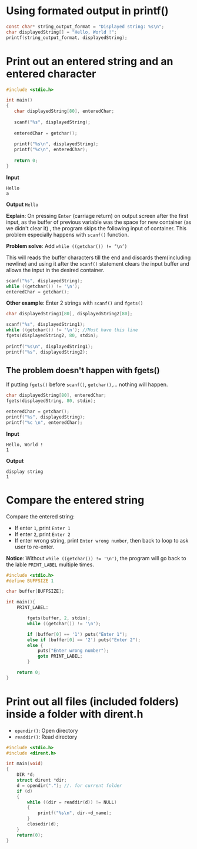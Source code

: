 # Using formated output in printf()

```c
const char* string_output_format = "Displayed string: %s\n";
char displayedString[] = "Hello, World !";
printf(string_output_format, displayedString);       
```

# Print out an entered string and an entered character

```c
#include <stdio.h> 

int main() 
{ 
   char displayedString[80], enteredChar;
      
   scanf("%s", displayedString); 
      
   enteredChar = getchar(); 
      
   printf("%s\n", displayedString);       
   printf("%c\n", enteredChar); 
      
   return 0; 
} 
```

**Input**

```
Hello
a
```

**Output** ``Hello``

**Explain**: On pressing ``Enter`` (carriage return) on output screen after the first input, as the buffer of previous variable was the space for new container (as we didn't clear it) , the program skips the following input of container. This problem especially happens with ``scanf()`` function.

**Problem solve**: Add ``while ((getchar()) != ‘\n’)``

This will reads the buffer characters till the end and discards them(including newline) and using it after the ``scanf()`` statement clears the input buffer and allows the input in the desired container.

```c
scanf("%s", displayedString); 
while ((getchar()) != '\n');
enteredChar = getchar(); 
```

**Other example**: Enter 2 strings with ``scanf()`` and ``fgets()``

```c
char displayedString1[80], displayedString2[80];

scanf("%s", displayedString1);
while ((getchar()) != '\n'); //Must have this line
fgets(displayedString2, 80, stdin);    
   
printf("%s\n", displayedString1); 
printf("%s", displayedString2); 
```

## The problem doesn't happen with fgets()

If putting ``fgets()`` before ``scanf()``, ``getchar()``,... nothing will happen.

```c
char displayedString[80], enteredChar;
fgets(displayedString, 80, stdin); 

enteredChar = getchar(); 
printf("%s", displayedString); 
printf("%c \n", enteredChar);
```

**Input**

```
Hello, World !
1
```
**Output**
```
display string
1 
```

# Compare the entered string

Compare the entered string:
* If enter ``1``, print ``Enter 1``
* If enter ``2``, print ``Enter 2``
* If enter wrong string, print ``Enter wrong number``, then back to loop to ask user to re-enter.

**Notice**: Without ``while ((getchar()) != '\n')``, the program will go back to the lable ``PRINT_LABEL`` multiple times.

```c
#include <stdio.h>
#define BUFFSIZE 1

char buffer[BUFFSIZE];

int main(){
	PRINT_LABEL:	

	    fgets(buffer, 2, stdin);
        while ((getchar()) != '\n');

		if (buffer[0] == '1') puts("Enter 1");
		else if (buffer[0] == '2') puts("Enter 2");
		else {
			puts("Enter wrong number");
			goto PRINT_LABEL;
		}	

	return 0;
}
```

# Print out all files (included folders) inside a folder with dirent.h

* ``opendir()``: Open directory
* ``readdir()``: Read directory

```c
#include <stdio.h>
#include <dirent.h>

int main(void)
{
    DIR *d;
    struct dirent *dir;
    d = opendir("."); //. for current folder
    if (d)
    {
        while ((dir = readdir(d)) != NULL)
        {
            printf("%s\n", dir->d_name);
        }
        closedir(d);
    }
    return(0);
}
```
